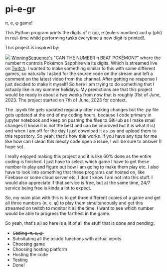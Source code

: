 # pi-e-gr
 π, e, φ game!

This Python program prints the digits of π (pi), e (eulers number) and φ (phi) in real-time whild performing tasks everytime a new digit is printed!.

This project is inspired by: 

[![](https://yt3.ggpht.com/Ix1t-egztS9ShZu47IHd2crBzrwd3xeXBQ0nW-Del_Gw0Pw51Bli23K3wjJCpjdawlGI_qW8=s48-c-k-c0x00ffffff-no-rj)](https://www.youtube.com/@winningsequence)
[WinningSequence's](https://www.youtube.com/@winningsequence) "CAN THE NUMBER π BEAT POKÉMON?" where the number π controls Pokémon Sapphire via its digits. Which is streamed live on [Twitch](https://www.twitch.tv/winningsequence). I wanted to make something similar to this with some different games, so naturally I asked for the source code on the stream and left a comment on the latest video from the channel. After getting no response I just decided to make it myself! So here I am trying to do something that I actually like in my summer holidays. My predictions are that this project would be ready in about a two weeks from now that is roughly 31st of June, 2023. The project started on 7th of June, 2023 for context.

The .ipynb file gets updated regularly after making changes but the .py file gets updated at the end of my coding hours, because I code primary in jupyter notebook and keep on pushing the files to GitHub as I make small changes (I know it is not the best and can be improved but it is what it is) and when I am off for the day I just download it as .py and upload them to this repository. So yeah, that's how this works. If you have any tips for me like how can I clean this messy code open a issue, I will be sure to answer (I hope so). 

I really enjoyed making this project and it is like 60% done as the entire coding is finished. I just have to select which game I have to get these number to play and figure out how I am going to make them play etc. I also have to look into something that these programs can hosted on, like Firebase or some cloud server etc, I don't know I am not into this stuff. I would also appreciate if that service is free, but at the same time, 24/7 service being free is kinda a lot to expect.

So, my main plan with this is to get three different copies of a game and get all three numbers (π, e, φ) to play them simultaneously and get this streamed on twitch to monitor it all the time. I want to see which number would be able to progress the farthest in the game.

So yeah, that's all so here is a lit of all the stuff that is done and pending:

- C̶o̶d̶i̶n̶g̶ ̶ ̶π̶,̶ ̶e̶,̶ ̶φ̶
- Subsituting all the psudo functions with actual inputs
- Choosing game
- Choosing hosting platform
- Hosting the code
- Testing
- Done!